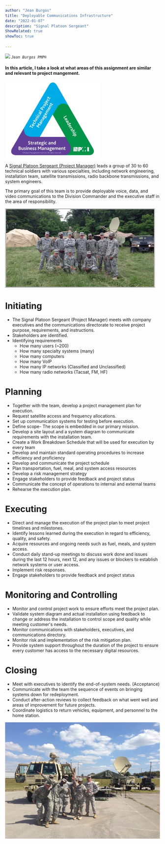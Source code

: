 ```yaml
---
author: "Jean Burgos"
title: "Deployable Communications Infrastructure"
date: "2022-01-07"
description: "Signal Platoon Sergeant"
ShowRelated: true
showToc: true

---
```

![](/blog/certifications/pmp.png)
*`Jean Burgos PMP®`*

#### In this article, I take a look at what areas of this assignment are similar and relevant to project mangement. 

![](pmitriangle.png)

A [Signal Platoon Sergeant (Project Manager)](../blog/images.md) leads a group of 30 to 60 technical soldiers with various specialties, including network engineering, installation team, satellite transmissions, radio backbone transmissions, and system engineers. 

The primary goal of this team is to provide deployable voice, data, and video communications to the Division Commander and the executive staff in the area of responsibility. 

![](./TCN.png)

# Initiating
- The Signal Platoon Sergeant (Project Manager) meets with company executives and the communications directorate to receive project purpose, requirements, and instructions. 
- Stakeholders are identified. 
- Identifying requirements
  - How many users (~200)
  - How many specialty systems (many)
  - How many computers
  - How many VoIP
  - How many IP networks (Classified and Unclassified)
  - How many radio networks (Tacsat, FM, HF)
# Planning
- Together with the team, develop a project management plan for execution. 
- Request satellite access and frequency allocations. 
- Set up communication systems for testing before execution.
- Define scope- The scope is embedded in our primary mission.
- Develop a site layout and a system diagram to communicate requirements with the installation team.  
- Create a Work Breakdown Schedule that will be used for execution by every team
- Develop and maintain standard operating procedures to increase efficiency and proficiency
- Develop and communicate the project schedule
- Plan transportation, fuel, meal, and system access resources
- Develop a risk management strategy
- Engage stakeholders to provide feedback and project status
- Communicate the concept of operations to internal and external teams
- Rehearse the execution plan.
# Executing
- Direct and manage the execution of the project plan to meet project timelines and milestones. 
- Identify lessons learned during the execution in regard to efficiency, quality, and safety. 
- Acquire resources and ongoing needs such as fuel, meals, and system access.
- Conduct daily stand-up meetings to discuss work done and issues during the last 12 hours, next 12, and any issues or blockers to establish network systems or user access. 
- Implement risk responses.
- Engage stakeholders to provide feedback and project status
# Monitoring and Controlling
- Monitor and control project work to ensure efforts meet the project plan. 
- Validate system diagram and actual installation using feedback to change or address the installation to control scope and quality while meeting customer's needs.
- Monitor communications with stakeholders, executives, and communications directory.
- Monitor risk and implementation of the risk mitigation plan.
- Provide system support throughout the duration of the project to ensure every customer has access to the necessary digital resources.
# Closing
- Meet with executives to identify the end-of-system needs. (Acceptance)
- Communicate with the team the sequence of events on bringing systems down for redeployment.
- Conduct after-action reviews to collect feedback on what went well and areas of improvement for future projects. 
- Coordinate logistics to return vehicles, equipment, and personnel to the home station.

![](team.jpg "Tactical Communications Team 101st Airborne Division")
